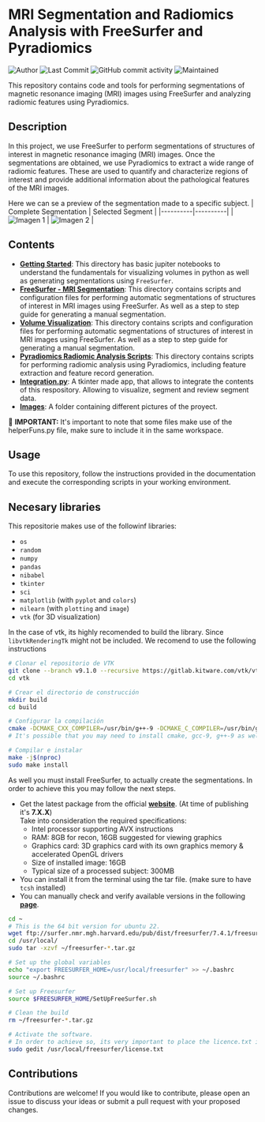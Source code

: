 # MRI Segmentation and Radiomics Analysis with FreeSurfer and Pyradiomics
![Author](https://img.shields.io/badge/author-danvalcor-blue)
![Last Commit](https://img.shields.io/github/last-commit/danvalcor/ADNI-FreeSurfer-Segmentation)
![GitHub commit activity](https://img.shields.io/github/commit-activity/m/danvalcor/ADNI-FreeSurfer-Segmentation?color=blue)
![Maintained](https://img.shields.io/maintenance/yes/2024)

This repository contains code and tools for performing segmentations of magnetic resonance imaging (MRI) images using FreeSurfer and analyzing radiomic features using Pyradiomics.

## Description

In this project, we use FreeSurfer to perform segmentations of structures of interest in magnetic resonance imaging (MRI) images. Once the segmentations are obtained, we use Pyradiomics to extract a wide range of radiomic features. 
These are used to quantify and characterize regions of interest and provide additional information about the pathological features of the MRI images.

Here we can se a preview of the segmentation made to a specific subject.
| Complete Segmentation | Selected Segment |
|----------|----------|
| ![Imagen 1](Images/ViewAll.png) | ![Imagen 2](Images/ViewSegment.png) |

## Contents
- [**Getting Started**](https://github.com/Danvalcor/ADNI-FreeSurfer-Segmentation/tree/main/Getting%20Started): This directory has basic jupiter notebooks to understand the fundamentals for visualizing volumes in python as well as generating segmentations using `FreeSurfer`.
- [**FreeSurfer - MRI Segmentation**](https://github.com/Danvalcor/ADNI-FreeSurfer-Segmentation/tree/main/FreeSurfer%20-%20MRI%20Segmentation): This directory contains scripts and configuration files for performing automatic segmentations of structures of interest in MRI images using FreeSurfer. As well as a step to step guide for generating a manual segmentation.
- [**Volume Visualization**](https://github.com/Danvalcor/ADNI-FreeSurfer-Segmentation/tree/main/FreeSurfer%20-%20MRI%20Segmentation): This directory contains scripts and configuration files for performing automatic segmentations of structures of interest in MRI images using FreeSurfer. As well as a step to step guide for generating a manual segmentation.
- [**Pyradiomics Radiomic Analysis Scripts**](https://github.com/Danvalcor/ADNI-FreeSurfer-Segmentation/tree/main/Segmentation%20Analysis): This directory contains scripts for performing radiomic analysis using Pyradiomics, including feature extraction and feature record generation.
- [**Integration.py**](https://github.com/Danvalcor/ADNI-FreeSurfer-Segmentation/blob/main/integration.py): A tkinter made app, that allows to integrate the contents of this respository. Allowing to visualize, segment and review segment data.
- [**Images**](https://github.com/Danvalcor/ADNI-FreeSurfer-Segmentation/tree/main/Images): A folder containing different pictures of the proyect.

🚨 **IMPORTANT:** It's important to note that some files make use of the helperFuns.py file, make sure to include it in the same workspace.

## Usage
To use this repository, follow the instructions provided in the documentation and execute the corresponding scripts in your working environment.

## Necesary libraries

This repositorie makes use of the followinf libraries:

* `os`
* `random`
* `numpy`
* `pandas`
* `nibabel`
* `tkinter`
* `sci`
* `matplotlib` (with `pyplot` and `colors`)
* `nilearn` (with `plotting` and `image`)
* `vtk` (for 3D visualization)

In the case of vtk, its highly recomended to build the library. Since `libvtkRenderingTk` might not be included. 
We recomend to use the following instructions

```bash
# Clonar el repositorio de VTK
git clone --branch v9.1.0 --recursive https://gitlab.kitware.com/vtk/vtk.git
cd vtk

# Crear el directorio de construcción
mkdir build
cd build

# Configurar la compilación
cmake -DCMAKE_CXX_COMPILER=/usr/bin/g++-9 -DCMAKE_C_COMPILER=/usr/bin/gcc-9 -DBUILD_SHARED_LIBS=ON -DVTK_BUILD_TESTING=OFF -DVTK_PYTHON_VERSION=3 -DCMAKE_BUILD_TYPE=Release -DVTK_WRAP_PYTHON=ON -DVTK_USE_TK=ON -DVTK_MODULE_ENABLE_VTK_RenderingTk=YES ..
# It's possible that you may need to install cmake, gcc-9, g++-9 as well as tcl-dev, tk-dev, libopengl-dev, libvtk9-dev and mesa-common-dev packages in order for it to work.

# Compilar e instalar
make -j$(nproc)
sudo make install
```
As well you must install FreeSurfer, to actually create the segmentations. In order to achieve this you may follow the next steps. 
* Get the latest package from the official [**website**](https://surfer.nmr.mgh.harvard.edu/fswiki/DownloadAndInstall). (At time of publishing it's **7.X.X**)
  <br>Take into consideration the required specifications:
  - Intel processor supporting AVX instructions
  - RAM: 8GB for recon, 16GB suggested for viewing graphics
  - Graphics card: 3D graphics card with its own graphics memory & accelerated OpenGL drivers
  - Size of installed image: 16GB
  - Typical size of a processed subject: 300MB
* You can install it from the terminal using the tar file. (make sure to have `tcsh` installed)
* You can manually check and verify available versions in the following [**page**](https://surfer.nmr.mgh.harvard.edu/fswiki/rel7downloads).
  
```bash
cd ~
# This is the 64 bit version for ubuntu 22.
wget ftp://surfer.nmr.mgh.harvard.edu/pub/dist/freesurfer/7.4.1/freesurfer-linux-ubuntu22_amd64-7.4.1.tar.gz
cd /usr/local/
sudo tar -xzvf ~/freesurfer-*.tar.gz

# Set up the global variables
echo "export FREESURFER_HOME=/usr/local/freesurfer" >> ~/.bashrc
source ~/.bashrc

# Set up Freesurfer
source $FREESURFER_HOME/SetUpFreeSurfer.sh

# Clean the build
rm ~/freesurfer-*.tar.gz

# Activate the software.
# In order to achieve so, its very important to place the licence.txt in the following path.
sudo gedit /usr/local/freesurfer/license.txt

```


## Contributions

Contributions are welcome! If you would like to contribute, please open an issue to discuss your ideas or submit a pull request with your proposed changes.
